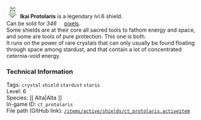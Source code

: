 ![ ](https://raw.githubusercontent.com/Ceterai/Enternia/main/items/active/shields/ct_protolaris.png) **Ikai Protolaris** is a legendary lvl.6 shield.  
Can be sold for *346* <img src="https://starbounder.org/mediawiki/images/2/21/Pixel.png" width="12" height="16"/> [pixels](https://starbounder.org/Pixel).  
Some shields are at their core all sacred tools to fathom energy and space, and some are tools of pure protection. This one is both.  
It runs on the power of rare crystals that can only usually be found floating through space among stardust, and that contain a lot of concentrated ceternia-void energy.

### Technical Information

Tags: `crystal` `shield` `stardust` `staris`  
Level: 6  
Species: [[ Alta|Alta ]]  
In-game ID: `ct_protolaris`  
File path (GitHub link): [`/items/active/shields/ct_protolaris.activeitem`](https://github.com/Ceterai/Enternia/blob/main/items/active/shields/ct_protolaris.activeitem)
